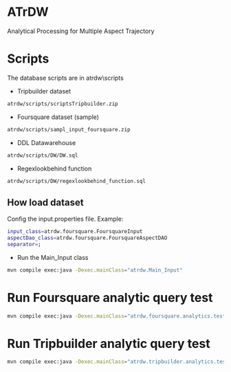# ATrDW

Analytical Processing for Multiple Aspect Trajectory


# Scripts

The database scripts are in atrdw\scripts

* Tripbuilder dataset
```sh
atrdw/scripts/scriptsTripbuilder.zip
```

* Foursquare dataset (sample)
```sh
atrdw/scripts/sampl_input_foursquare.zip
```

* DDL Datawarehouse
```sh
atrdw/scripts/DW/DW.sql
```

* Regexlookbehind function
```sh
atrdw/scripts/DW/regexlookbehind_function.sql
```

## How load dataset
Config the input.properties file. Example:
```sh
input_class=atrdw.foursquare.FoursquareInput
aspectDao_class=atrdw.foursquare.FoursquareAspectDAO
separator=;
```
* Run the Main_Input class
```sh
mvn compile exec:java -Dexec.mainClass="atrdw.Main_Input"
```

# Run Foursquare analytic query test
```sh
mvn compile exec:java -Dexec.mainClass="atrdw.foursquare.analytics.test.QueryATrDWMainTest"
```

# Run Tripbuilder analytic query test
```sh
mvn compile exec:java -Dexec.mainClass="atrdw.tripbuilder.analytics.test.QueryATrDWMainTest"
```
